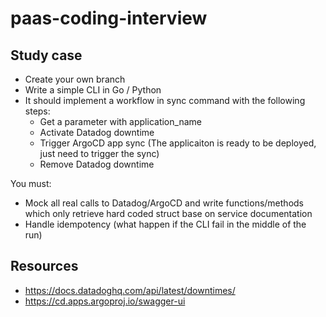 # paas-coding-interview

## Study case

* Create your own branch
* Write a simple CLI in Go / Python
* It should implement a workflow in sync command with the following steps:
  * Get a parameter with application_name
  * Activate Datadog downtime
  * Trigger ArgoCD app sync (The applicaiton is ready to be deployed, just need to trigger the sync)
  * Remove Datadog downtime

You must:
* Mock all real calls to Datadog/ArgoCD and write functions/methods which only retrieve hard coded struct base on service documentation
* Handle idempotency (what happen if the CLI fail in the middle of the run)


## Resources
 
* https://docs.datadoghq.com/api/latest/downtimes/ 
* https://cd.apps.argoproj.io/swagger-ui 
